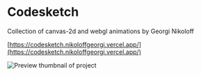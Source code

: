 # Codesketch

Collection of canvas-2d and webgl animations by Georgi Nikoloff

[https://codesketch.nikoloffgeorgi.vercel.app/](https://codesketch.nikoloffgeorgi.vercel.app/)

![Preview thumbnail of project](https://codesketch.nikoloffgeorgi.vercel.app/images/social/codesketch-social.png)
